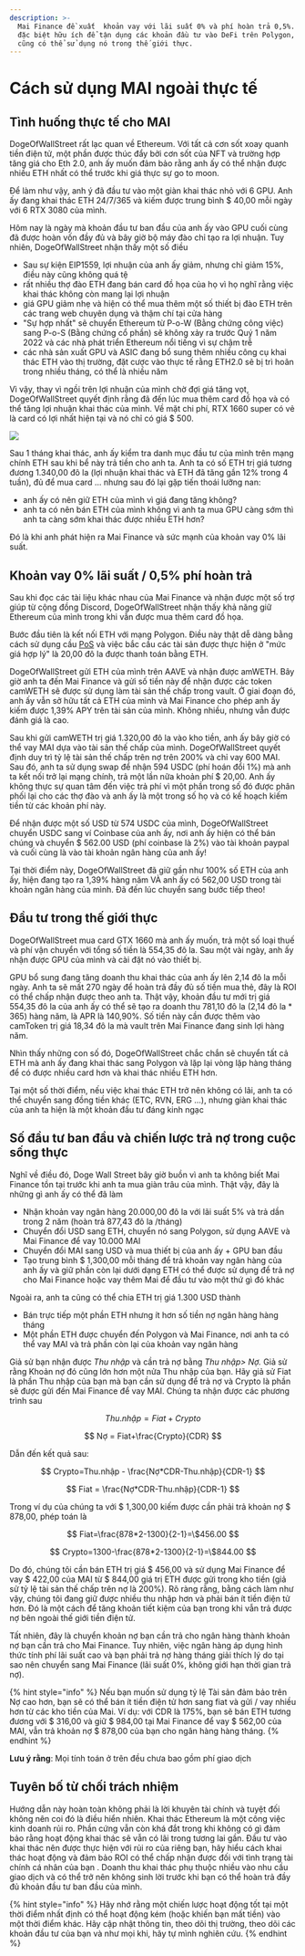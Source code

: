 ```yaml
---
description: >-
  Mai Finance đề xuất  khoản vay với lãi suất 0% và phí hoàn trả 0,5%. Điều này
  đặc biệt hữu ích để tận dụng các khoản đầu tư vào DeFi trên Polygon, nhưng bạn
  cũng có thể sử dụng nó trong thế giới thực.
---
```


# Cách sử dụng MAI ngoài thực tế

## Tình huống thực tế cho MAI

DogeOfWallStreet rất lạc quan về Ethereum. Với tất cả cơn sốt xoay quanh tiền điện tử, một phần được thúc đẩy bởi cơn sốt của NFT và trường hợp tăng giá cho Eth 2.0, anh ấy muốn đảm bảo rằng anh ấy có thể nhận được nhiều ETH nhất có thể trước khi giá thực sự go to moon.

Để làm như vậy,  anh ý đã đầu tư vào một giàn khai thác nhỏ với 6 GPU. Anh ấy đang khai thác ETH 24/7/365 và kiếm được trung bình $ 40,00 mỗi ngày với 6 RTX 3080 của mình.

Hôm nay là ngày mà khoản đầu tư ban đầu của anh ấy vào GPU cuối cùng đã được hoàn vốn đầy đủ và bây giờ bộ máy đào chỉ tạo ra lợi nhuận. Tuy nhiên, DogeOfWallStreet nhận thấy một số điều

* Sau sự kiện EIP1559, lợi nhuận của anh ấy giảm, nhưng chỉ giảm 15%, điều này cũng không quá tệ
* rất nhiều thợ đào ETH đang bán card đồ họa của họ vì họ nghĩ rằng việc khai thác không còn mang lại lợi nhuận
* giá GPU giảm nhẹ và hiện có thể mua thêm một số thiết bị đào ETH trên các trang web chuyên dụng và thậm chí tại cửa hàng
* "Sự hợp nhất" sẽ chuyển Ethereum từ P-o-W (Bằng chứng công việc) sang P-o-S (Bằng chứng cổ phần) sẽ không xảy ra trước Quý 1 năm 2022 và các nhà phát triển Ethereum nổi tiếng vì sự chậm trễ
* các nhà sản xuất GPU và ASIC đang bổ sung thêm nhiều công cụ khai thác ETH vào thị trường, đặt cược vào thực tế rằng ETH2.0 sẽ bị trì hoãn trong nhiều tháng, có thể là nhiều năm

Vì vậy, thay vì ngồi trên lợi nhuận của mình chờ đợi giá tăng vọt, DogeOfWallStreet quyết định rằng đã đến lúc mua thêm card đồ họa và có thể tăng lợi nhuận khai thác của mình. Về mặt chi phí, RTX 1660 super có vẻ là card có lợi nhất hiện tại và nó chỉ có giá $ 500.

![](<../.gitbook/assets/Screen Shot 2021-08-13 at 12.07.41 PM.png>)

Sau 1 tháng khai thác, anh ấy kiểm tra danh mục đầu tư của mình trên mạng chính ETH sau khi bể này trả tiền cho anh ta. Anh ta có số ETH trị giá tương đương 1.340,00 đô la (lợi nhuận khai thác và ETH đã tăng gần 12% trong 4 tuần), đủ để mua card ... nhưng sau đó lại gặp tiến thoái lưỡng nan:

* anh ấy có nên giữ ETH của mình vì giá đang tăng không?
* anh ta có nên bán ETH của mình không vì anh ta mua GPU càng sớm thì anh ta càng sớm khai thác được nhiều ETH hơn?

Đó là khi anh phát hiện ra Mai Finance và sức mạnh của khoản vay 0% lãi suất.

## &#x20;Khoản vay 0% lãi suất / 0,5% phí hoàn trả

Sau khi đọc các tài liệu khác nhau của Mai Finance và nhận được một số trợ giúp từ cộng đồng Discord, DogeOfWallStreet nhận thấy khả năng giữ Ethereum của mình trong khi vẫn được mua thêm card đồ họa.

Bước đầu tiên là kết nối ETH với mạng Polygon. Điều này thật dễ dàng bằng cách sử dụng cầu [PoS](https://wallet.polygon.technology/) và việc bắc cầu các tài sản được thực hiện ở "mức giá hợp lý" là 20,00 đô la được thanh toán bằng ETH.

DogeOfWallStreet gửi ETH của mình trên AAVE và nhận được amWETH. Bây giờ anh ta đến Mai Finance và gửi số tiền này để nhận được các token camWETH sẽ được sử dụng làm tài sản thế chấp trong vault. Ở giai đoạn đó, anh ấy vẫn sở hữu tất cả ETH của mình và Mai Finance cho phép anh ấy kiếm được 1,39% APY trên tài sản của mình. Không nhiều, nhưng vẫn được đánh giá là cao.

Sau khi gửi camWETH trị giá 1.320,00 đô la vào kho tiền, anh ấy bây giờ có thể vay MAI dựa vào tài sản thế chấp của mình. DogeOfWallStreet quyết định duy trì tỷ lệ tài sản thế chấp trên nợ trên 200% và chỉ vay 600 MAI. Sau đó, anh ta sử dụng swap để nhận 594 USDC (phí hoán đổi 1%) mà anh ta kết nối trở lại mạng chính, trả một lần nữa khoản phí $ 20,00. Anh ấy không thực sự quan tâm đến việc trả phí vì một phần trong số đó được phân phối lại cho các thợ đào và anh ấy là một trong số họ và có kế hoạch kiếm tiền từ các khoản phí này.

Để nhận được một số USD từ 574 USDC của mình, DogeOfWallStreet chuyển USDC sang ví Coinbase của anh ấy, nơi anh ấy hiện có thể bán chúng và chuyển $ 562.00 USD (phí coinbase là 2%) vào tài khoản paypal và cuối cùng là vào tài khoản ngân hàng của anh ấy!

Tại thời điểm này, DogeOfWallStreet đã giữ gần như 100% số ETH của anh ấy, hiện đang tạo ra 1,39% hàng năm VÀ anh ấy có 562,00 USD trong tài khoản ngân hàng của mình. Đã đến lúc chuyển sang bước tiếp theo!

## Đầu tư trong thế giới thực

DogeOfWallStreet mua card GTX 1660 mà anh ấy muốn, trả một số loại thuế và phí vận chuyển với tổng số tiền là 554,35 đô la. Sau một vài ngày, anh ấy nhận được GPU của mình và cài đặt nó vào thiết bị.

GPU bổ sung đang tăng doanh thu khai thác của anh ấy lên 2,14 đô la mỗi ngày. Anh ta sẽ mất 270 ngày để hoàn trả đầy đủ số tiền mua thẻ, đây là ROI có thể chấp nhận được theo anh ta. Thật vậy, khoản đầu tư mới trị giá 554,35 đô la của anh ấy có thể sẽ tạo ra doanh thu 781,10 đô la (2,14 đô la \* 365) hàng năm, là APR là 140,90%. Số tiền này cần được thêm vào camToken trị giá 18,34 đô la mà vault trên Mai Finance đang sinh lợi hàng năm.

Nhìn thấy những con số đó, DogeOfWallStreet chắc chắn sẽ chuyển tất cả ETH mà anh ấy đang khai thác sang Polygon và lặp lại vòng lặp hàng tháng để có được nhiều card hơn và khai thác nhiều ETH hơn.

Tại một số thời điểm, nếu việc khai thác ETH trở nên không có lãi, anh ta có thể chuyển sang đồng tiền khác (ETC, RVN, ERG ...), nhưng giàn khai thác của anh ta hiện là một khoản đầu tư đáng kinh ngạc

## Số đầu tư ban đầu và chiến lược trả nợ trong cuộc sống thực

Nghĩ về điều đó, Doge Wall Street bây giờ buồn vì anh ta không biết Mai Finance tồn tại trước khi anh ta mua giàn trâu của mình. Thật vậy, đây là những gì anh ấy có thể đã làm

* Nhận khoản vay ngân hàng 20.000,00 đô la với lãi suất 5% và trả dần trong 2 năm (hoàn trả 877,43 đô la /tháng)
* Chuyển đổi USD sang ETH, chuyển nó sang Polygon, sử dụng AAVE và Mai Finance để vay 10.000 MAI
* Chuyển đổi MAI sang USD và mua thiết bị của anh ấy + GPU ban đầu
* Tạo trung bình $ 1,300,00 mỗi tháng để trả khoản vay ngân hàng của anh ấy và giữ phần còn lại dưới dạng ETH có thể được sử dụng để trả nợ cho Mai Finance hoặc vay thêm Mai để đầu tư vào một thứ gì đó khác

Ngoài ra, anh ta cũng có thể chia ETH trị giá 1.300 USD thành

* Bán trực tiếp một phần ETH nhưng ít hơn số tiền nợ ngân hàng hàng tháng
* Một phần ETH được chuyển đến Polygon và Mai Finance, nơi anh ta có thể vay MAI và trả phần còn lại của khoản vay ngân hàng

Giả sử bạn nhận được _Thu nhập_ và cần trả nợ bằng _Thu nhập> Nợ._ Giả sử rằng Khoản nợ đó cũng lớn hơn một nửa Thu nhập của bạn. Hãy giả sử Fiat là phần Thu nhập của bạn mà bạn cần sử dụng để trả nợ và Crypto là phần sẽ được gửi đến Mai Finance để vay MAI. Chúng ta nhận được các phương trình sau

$$
Thu .nhập = Fiat + Crypto
$$

$$
Nợ = Fiat+\frac{Crypto}{CDR}
$$

Dẫn đến kết quả sau:

$$
Crypto=Thu.nhập - \frac{Nợ*CDR-Thu.nhập}{CDR-1}
$$

$$
Fiat = \frac{Nợ*CDR-Thu.nhập}{CDR-1}
$$

Trong ví dụ của chúng ta với $ 1,300,00 kiếm được cần phải trả khoản nợ $ 878,00, phép toán là

$$
Fiat=\frac{878*2-1300}{2-1}=\$456.00
$$

$$
Crypto=1300-\frac{878*2-1300}{2-1}=\$844.00
$$

Do đó, chúng tôi cần bán ETH trị giá $ 456,00 và sử dụng Mai Finance để vay $ 422,00 của MAI từ $ 844,00 giá trị ETH được gửi trong kho tiền (giả sử tỷ lệ tài sản thế chấp trên nợ là 200%). Rõ ràng rằng, bằng cách làm như vậy, chúng tôi đang giữ được nhiều thu nhập hơn và phải bán ít tiền điện tử hơn. Đó là một cách để tăng khoản tiết kiệm của bạn trong khi vẫn trả được nợ bên ngoài thế giới tiền điện tử.

Tất nhiên, đây là chuyển khoản nợ bạn cần trả cho ngân hàng thành khoản nợ bạn cần trả cho Mai Finance. Tuy nhiên, việc ngân hàng áp dụng hình thức tính phí lãi suất cao và bạn phải trả nợ hàng tháng giải thích lý do tại sao nên chuyển sang Mai Finance (lãi suất 0%, không giới hạn thời gian trả nợ).

{% hint style="info" %}
Nếu bạn muốn sử dụng tỷ lệ Tài sản đảm bảo trên Nợ cao hơn, bạn sẽ có thể bán ít tiền điện tử hơn sang fiat và gửi / vay nhiều hơn từ các kho tiền của Mai. Ví dụ: với CDR là 175%, bạn sẽ bán ETH tương đương với $ 316,00 và giữ $ 984,00 tại Mai Finance để vay $ 562,00 của MAI, vẫn trả khoản nợ $ 878,00 của bạn cho ngân hàng hàng tháng.
{% endhint %}

**Lưu ý rằng**: Mọi tính toán ở trên đều chưa bao gồm phí giao dịch

## Tuyên bố từ chối trách nhiệm

Hướng dẫn này hoàn toàn không phải là lời khuyên tài chính và tuyệt đối không nên coi đó là điều hiển nhiên. Khai thác Ethereum là một công việc kinh doanh rủi ro. Phần cứng vẫn còn khá đắt trong khi không có gì đảm bảo rằng hoạt động khai thác sẽ vẫn có lãi trong tương lai gần. Đầu tư vào khai thác nên được thực hiện với rủi ro của riêng bạn, hãy hiểu cách khai thác hoạt động và đảm bảo ROI có thể chấp nhận được đối với tình trạng tài chính cá nhân của bạn . Doanh thu khai thác phụ thuộc nhiều vào nhu cầu giao dịch và có thể trở nên không sinh lời trước khi bạn có thể hoàn trả đầy đủ khoản đầu tư ban đầu của mình.

{% hint style="info" %}
Hãy nhớ rằng một chiến lược hoạt động tốt tại một thời điểm nhất định có thể hoạt động kém (hoặc khiến bạn mất tiền) vào một thời điểm khác. Hãy cập nhật thông tin, theo dõi thị trường, theo dõi các khoản đầu tư của bạn và như mọi khi, hãy tự mình nghiên cứu.
{% endhint %}
